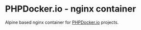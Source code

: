 PHPDocker.io - nginx container
==================================

Alpine based nginx container for [PHPDocker.io](http://phpdocker.io) projects.
